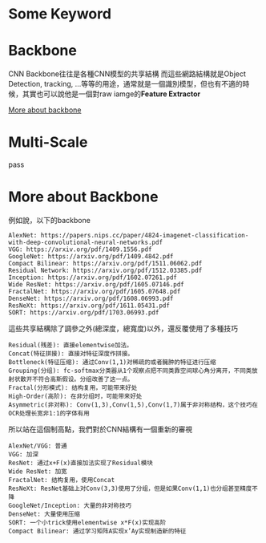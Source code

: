 # Some Keyword

# Backbone
CNN Backbone往往是各種CNN模型的共享結構
而這些網路結構就是Object Detection, tracking, ...等等的用途，通常就是一個識別模型，但也有不適的時候，其實也可以說他是一個對raw iamge的**Feature Extractor**

[More about backbone](#more-about-backbone)

# Multi-Scale



pass


# More about Backbone

例如說，以下的backbone

```
AlexNet: https://papers.nips.cc/paper/4824-imagenet-classification-with-deep-convolutional-neural-networks.pdf
VGG: https://arxiv.org/pdf/1409.1556.pdf
GoogleNet: https://arxiv.org/pdf/1409.4842.pdf
Compact Bilinear: https://arxiv.org/pdf/1511.06062.pdf
Residual Network: https://arxiv.org/pdf/1512.03385.pdf
Inception: https://arxiv.org/pdf/1602.07261.pdf
Wide ResNet: https://arxiv.org/pdf/1605.07146.pdf
FractalNet: https://arxiv.org/pdf/1605.07648.pdf
DenseNet: https://arxiv.org/pdf/1608.06993.pdf
ResNeXt: https://arxiv.org/pdf/1611.05431.pdf
SORT: https://arxiv.org/pdf/1703.06993.pdf
```

這些共享結構除了調參之外(總深度，總寬度)以外，還反覆使用了多種技巧

```
Residual(残差): 直接elementwise加法。
Concat(特征拼接): 直接对特征深度作拼接。
Bottleneck(特征压缩): 通过Conv(1,1)对稀疏的或者臃肿的特征进行压缩
Grouping(分组): fc-softmax分类器从1个观察点把不同类靠空间球心角分离开，不同类放射状散开不符合高斯假设。分组改善了这一点。
Fractal(分形模式): 结构复用，可能带来好处
High-Order(高阶): 在非分组时，可能带来好处
Asymmetric(非对称): Conv(1,3),Conv(1,5),Conv(1,7)属于非对称结构，这个技巧在OCR处理长宽非1:1的字体有用
```

所以站在這個制高點，我們對於CNN結構有一個重新的審視

```
AlexNet/VGG: 普通
VGG: 加深
ResNet: 通过x+F(x)直接加法实现了Residual模块
Wide ResNet: 加宽
FractalNet: 结构复用，使用Concat
ResNeXt: ResNet基础上对Conv(3,3)使用了分组，但是如果Conv(1,1)也分组甚至精度不降
GoogleNet/Inception: 大量的非对称技巧
DenseNet: 大量使用压缩
SORT: 一个小trick使用elementwise x*F(x)实现高阶
Compact Bilinear: 通过学习矩阵A实现x’Ay实现制造新的特征

```
